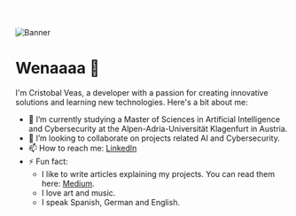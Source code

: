 <!--
**cristobalvch/cristobalvch** is a ✨ _special_ ✨ repository because its `README.md` (this file) appears on your GitHub profile.

Here are some ideas to get you started:

- 🔭 I’m currently working on ...
- 🌱 I’m currently learning ...
- 👯 I’m looking to collaborate on ...
- 🤔 I’m looking for help with ...
- 💬 Ask me about ...
- 📫 How to reach me: ...
- 😄 Pronouns: ...
- ⚡ Fun fact: ...
-->

<div style="position: relative; width: fit-content;">
  <img src="https://images.squarespace-cdn.com/content/v1/57e1aa46c534a5faba5b0beb/1582765003452-WV8XMPA50UI0O0PNA9QZ/SteelCrucible_WEB.jpg" alt="Banner" />
  <div style="position: absolute; top: 50%; left: 50%; transform: translate(-50%, -50%); color: white; font-size: 24px;">
    <p>John Zeleznik - Steel Crucible</p>
  </div>
</div>

<div></div>

# Wenaaaa 👋

I'm Cristobal Veas, a developer with a passion for creating innovative solutions and learning new technologies. Here's a bit about me:

- 🌱 I’m currently studying a Master of Sciences in Artificial Intelligence and Cybersecurity at the Alpen-Adria-Universität Klagenfurt in Austria.
- 👯 I’m looking to collaborate on projects related AI and Cybersecurity.
- 📫 How to reach me: [Linkedln](https://www.linkedin.com/in/cristobalvc/)
- ⚡ Fun fact:
  -  I like to write articles explaining my projects. You can read them here: [Medium](https://medium.com/@cristobal-veas-ch).
  -  I love art and music.
  -  I speak Spanish, German and English.







 
